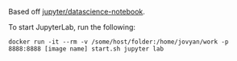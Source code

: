 Based off [jupyter/datascience-notebook](https://github.com/jupyter/docker-stacks/tree/master/datascience-notebook).

To start JupyterLab, run the following:
```
docker run -it --rm -v /some/host/folder:/home/jovyan/work -p 8888:8888 [image name] start.sh jupyter lab
```
